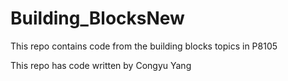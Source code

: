 # Building_BlocksNew

This repo contains code from the building blocks topics in P8105

This repo has code written by Congyu Yang